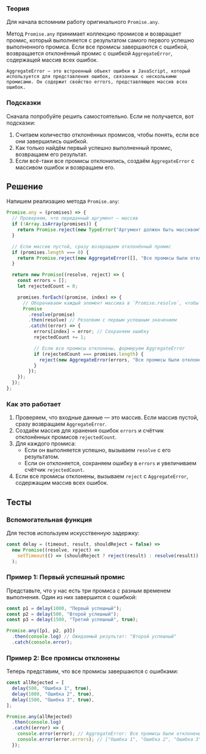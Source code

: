 ### Теория

Для начала вспомним работу оригинального `Promise.any`.

Метод `Promise.any` принимает коллекцию промисов и возвращает промис, который выполняется с результатом самого первого
успешно выполненного промиса. Если все промисы завершаются с ошибкой, возвращается отклонённый промис с ошибкой
`AggregateError`, содержащей массив всех ошибок.

```text
AggregateError — это встроенный объект ошибки в JavaScript, который используется для представления ошибок, связанных с несколькими промисами. Он содержит свойство errors, представляющее массив всех ошибок.
```

### Подсказки

Сначала попробуйте решить самостоятельно. Если не получается, вот подсказки:

1. Считаем количество отклонённых промисов, чтобы понять, если все они завершились ошибкой.
2. Как только найдём первый успешно выполненный промис, возвращаем его результат.
3. Если всё-таки все промисы отклонились, создаём `AggregateError` с массивом ошибок и возвращаем его.

## Решение

Напишем реализацию метода `Promise.any`:

```js
Promise.any = (promises) => {
  // Проверяем, что переданный аргумент — массив
  if (!Array.isArray(promises)) {
    return Promise.reject(new TypeError("Аргумент должен быть массивом"));
  }

  // Если массив пустой, сразу возвращаем отклонённый промис
  if (promises.length === 0) {
    return Promise.reject(new AggregateError([], "Все промисы были отклонены"));
  }

  return new Promise((resolve, reject) => {
    const errors = [];
    let rejectedCount = 0;

    promises.forEach((promise, index) => {
      // Оборачиваем каждый элемент массива в `Promise.resolve`, чтобы корректно обрабатывать непромисы
      Promise
        .resolve(promise)
        .then(resolve) // Резолвим с первым успешным значением
        .catch((error) => {
          errors[index] = error; // Сохраняем ошибку
          rejectedCount += 1;

          // Если все промисы отклонены, формируем AggregateError
          if (rejectedCount === promises.length) {
            reject(new AggregateError(errors, "Все промисы были отклонены"));
          }
        });
    });
  });
};
```

### Как это работает

1. Проверяем, что входные данные — это массив. Если массив пустой, сразу возвращаем `AggregateError`.
2. Создаём массив для хранения ошибок `errors` и счётчик отклонённых промисов `rejectedCount`.
3. Для каждого промиса:
   - Если он выполняется успешно, вызываем `resolve` с его результатом.
   - Если он отклоняется, сохраняем ошибку в `errors` и увеличиваем счётчик `rejectedCount`.
4. Если все промисы отклонены, вызываем `reject` с `AggregateError`, содержащим массив всех ошибок.

## Тесты

### Вспомогательная функция

Для тестов используем искусственную задержку:

```js
const delay = (timeout, result, shouldReject = false) =>
  new Promise((resolve, reject) =>
    setTimeout(() => (shouldReject ? reject(result) : resolve(result)), timeout)
  );
```

### Пример 1: Первый успешный промис

Представьте, что у нас есть три промиса с разным временем выполнения. Один из них завершится с ошибкой:

```js
const p1 = delay(1000, "Первый успешный");
const p2 = delay(500, "Второй успешный");
const p3 = delay(1500, "Третий успешный", true);

Promise.any([p1, p2, p3])
  .then(console.log) // Ожидаемый результат: "Второй успешный"
  .catch(console.error);
```

### Пример 2: Все промисы отклонены

Теперь представим, что все промисы завершаются с ошибками:

```js
const allRejected = [
  delay(500, "Ошибка 1", true),
  delay(1000, "Ошибка 2", true),
  delay(1500, "Ошибка 3", true),
];

Promise.any(allRejected)
  .then(console.log)
  .catch((error) => {
    console.error(error); // AggregateError: Все промисы были отклонены
    console.error(error.errors); // ["Ошибка 1", "Ошибка 2", "Ошибка 3"]
  });
```
